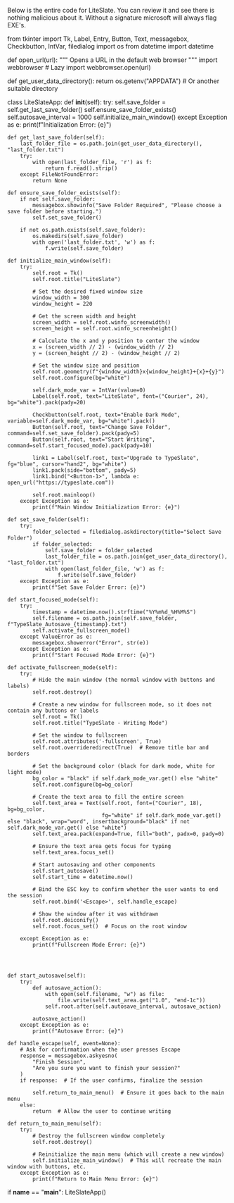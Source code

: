 Below is the entire code for LiteSlate.  You can review it and see there is nothing malicious about it.   Without a signature microsoft will always flag EXE's.  




from tkinter import Tk, Label, Entry, Button, Text, messagebox, Checkbutton, IntVar, filedialog
import os
from datetime import datetime

def open_url(url):
    """ Opens a URL in the default web browser """
    import webbrowser  # Lazy import
    webbrowser.open(url)

def get_user_data_directory():
    return os.getenv("APPDATA")  # Or another suitable directory

class LiteSlateApp:
    def __init__(self):
        try:
            self.save_folder = self.get_last_save_folder()
            self.ensure_save_folder_exists()
            self.autosave_interval = 1000
            self.initialize_main_window()
        except Exception as e:
            print(f"Initialization Error: {e}")

    def get_last_save_folder(self):
        last_folder_file = os.path.join(get_user_data_directory(), "last_folder.txt")
        try:
            with open(last_folder_file, 'r') as f:
                return f.read().strip()
        except FileNotFoundError:
            return None

    def ensure_save_folder_exists(self):
        if not self.save_folder:
            messagebox.showinfo("Save Folder Required", "Please choose a save folder before starting.")
            self.set_save_folder()

        if not os.path.exists(self.save_folder):
            os.makedirs(self.save_folder)
            with open('last_folder.txt', 'w') as f:
                f.write(self.save_folder)

    def initialize_main_window(self):
        try:
            self.root = Tk()
            self.root.title("LiteSlate")
            
            # Set the desired fixed window size
            window_width = 300
            window_height = 220

            # Get the screen width and height
            screen_width = self.root.winfo_screenwidth()
            screen_height = self.root.winfo_screenheight()

            # Calculate the x and y position to center the window
            x = (screen_width // 2) - (window_width // 2)
            y = (screen_height // 2) - (window_height // 2)

            # Set the window size and position
            self.root.geometry(f"{window_width}x{window_height}+{x}+{y}")
            self.root.configure(bg="white")

            self.dark_mode_var = IntVar(value=0)
            Label(self.root, text="LiteSlate", font=("Courier", 24), bg="white").pack(pady=20)

            Checkbutton(self.root, text="Enable Dark Mode", variable=self.dark_mode_var, bg="white").pack()
            Button(self.root, text="Change Save Folder", command=self.set_save_folder).pack(pady=5)
            Button(self.root, text="Start Writing", command=self.start_focused_mode).pack(pady=10)

            link1 = Label(self.root, text="Upgrade to TypeSlate", fg="blue", cursor="hand2", bg="white")
            link1.pack(side="bottom", pady=5)
            link1.bind("<Button-1>", lambda e: open_url("https://typeslate.com"))
            
            self.root.mainloop()
        except Exception as e:
            print(f"Main Window Initialization Error: {e}")

    def set_save_folder(self):
        try:
            folder_selected = filedialog.askdirectory(title="Select Save Folder")
            if folder_selected:
                self.save_folder = folder_selected
                last_folder_file = os.path.join(get_user_data_directory(), "last_folder.txt")
                with open(last_folder_file, 'w') as f:
                    f.write(self.save_folder)
        except Exception as e:
            print(f"Set Save Folder Error: {e}")

    def start_focused_mode(self):
        try:
            timestamp = datetime.now().strftime("%Y%m%d_%H%M%S")
            self.filename = os.path.join(self.save_folder, f"TypeSlate_Autosave_{timestamp}.txt")
            self.activate_fullscreen_mode()
        except ValueError as e:
            messagebox.showerror("Error", str(e))
        except Exception as e:
            print(f"Start Focused Mode Error: {e}")

    def activate_fullscreen_mode(self):
        try:
            # Hide the main window (the normal window with buttons and labels)
            self.root.destroy()

            # Create a new window for fullscreen mode, so it does not contain any buttons or labels
            self.root = Tk()
            self.root.title("TypeSlate - Writing Mode")

            # Set the window to fullscreen
            self.root.attributes('-fullscreen', True)
            self.root.overrideredirect(True)  # Remove title bar and borders

            # Set the background color (black for dark mode, white for light mode)
            bg_color = "black" if self.dark_mode_var.get() else "white"
            self.root.configure(bg=bg_color)

            # Create the text area to fill the entire screen
            self.text_area = Text(self.root, font=("Courier", 18), bg=bg_color, 
                                  fg="white" if self.dark_mode_var.get() else "black", wrap="word", insertbackground="black" if not self.dark_mode_var.get() else "white")
            self.text_area.pack(expand=True, fill="both", padx=0, pady=0)

            # Ensure the text area gets focus for typing
            self.text_area.focus_set()

            # Start autosaving and other components
            self.start_autosave()
            self.start_time = datetime.now()

            # Bind the ESC key to confirm whether the user wants to end the session
            self.root.bind('<Escape>', self.handle_escape)

            # Show the window after it was withdrawn
            self.root.deiconify()
            self.root.focus_set()  # Focus on the root window

        except Exception as e:
            print(f"Fullscreen Mode Error: {e}")




    def start_autosave(self):
        try:
            def autosave_action():
                with open(self.filename, "w") as file:
                    file.write(self.text_area.get("1.0", "end-1c"))
                self.root.after(self.autosave_interval, autosave_action)

            autosave_action()
        except Exception as e:
            print(f"Autosave Error: {e}")

    def handle_escape(self, event=None):
        # Ask for confirmation when the user presses Escape
        response = messagebox.askyesno(
            "Finish Session",
            "Are you sure you want to finish your session?"
        )
        if response:  # If the user confirms, finalize the session
            
            self.return_to_main_menu()  # Ensure it goes back to the main menu
        else:
            return  # Allow the user to continue writing

    def return_to_main_menu(self):
        try:
            # Destroy the fullscreen window completely
            self.root.destroy()

            # Reinitialize the main menu (which will create a new window)
            self.initialize_main_window()  # This will recreate the main window with buttons, etc.
        except Exception as e:
            print(f"Return to Main Menu Error: {e}")

if __name__ == "__main__":
    LiteSlateApp()
